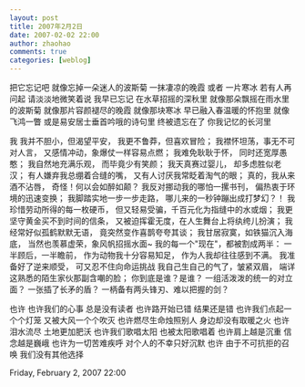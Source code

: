 ```yaml
---
layout: post
title: 2007年2月2日
date: 2007-02-02 22:00
author: zhaohao
comments: true
categories: [weblog]
---
```

把它忘记吧 就像忘掉一朵迷人的波斯菊 一抹凄凉的晚霞 或者 一片寒冰
若有人再问起 请淡淡地微笑着说 我早已忘记 在水草招摇的深秋里
就像那朵飘摇在雨水里的波斯菊 就像那片容颜褪尽的晚霞 就像那块寒冰
早已融入春温暖的怀抱里 就像飞鸿一瞥 或是易安居士垂首吟哦的诗句里
终被遗忘在了 你我记忆的长河里

我 我并不胆小，但渴望平安， 我更不鲁莽，但喜欢冒险；
我襟怀坦荡，事无不可对人言， 又感情冲动，象爆仗一样容易点燃；
我难免耿耿于怀， 同时还宽厚愚憨；
我自然地充满乐观， 而毕竟少有笑颜；
我天真赛过婴儿， 却多虑胜似老汉；
有人嫌弃我总绷着合缝的嘴， 又有人讨厌我常眨着淘气的眼；
真的，我从来酒不沾唇， 奇怪！何以会如醉如颠？
我反对挪动我的哪怕一摞书刊， 偏热衷于环境的迅速变换；
我脚踏实地一步一步走路， 哪儿来的一秒钟蹦出成打梦幻？！
我珍惜劳动所得的每一枚硬币， 但又轻易受骗，千百元化为指缝中的水或烟；
我更坚守黄金买不到时间的信条， 又被迫挥霍无度，在人生舞台上将纨绔儿扮演；
我经常好似孤鹤默默无语， 竟突然变作喜鹊夸夸其谈；
我甘居寂寞，如铁猫沉入海底， 当然也羡慕虚荣，象风帆招摇水面~
我的每一个"现在"，都被割成两半： 一半顾后，一半瞻前，
作为动物我十分容易知足， 作为人我却往往感到不满。
我准备好了逆来顺受， 可又忍不住向命运挑战
我自己生自己的气了，皱紧双眉， 端详这熟悉的陌生家伙那副含嘲的脸；
你到底是谁？是谁？ 一组活泼泼的统一的对立面？ 一张插了长矛的盾？ 一柄备有两头锋刃、难以把握的剑？

也许
也许我们的心事 总是没有读者
也许路开始已错 结果还是错
也许我们点起一个个灯笼 又被大风一个个吹灭
也许燃尽生命烛照别人 身边却没有取暖之火
也许泪水流尽 土地更加肥沃
也许我们歌唱太阳 也被太阳歌唱着
也许肩上越是沉重 信念越是巍峨
也许为一切苦难疾呼 对个人的不幸只好沉默
也许 由于不可抗拒的召唤 我们没有其他选择

Friday, February 2, 2007 22:00
